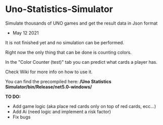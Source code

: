 # Uno-Statistics-Simulator
 Simulate thousands of UNO games and get the result data in Json format


* May 12 2021

It is not finished yet and no simulation can be performed.

Right now the only thing that can be done is counting colors.

In the "Color Counter (test)" tab you can predict what cards a player has.

Check Wiki for more info on how to use it.

You can find the precompiled here: **/Uno Statistics Simulator/bin/Release/net5.0-windows/**

**TO DO:**

* Add game logic (aka place red cards only on top of red cards, ecc...)
* Add Ai (need logic and implement a risk factor)
* Fix bugs
